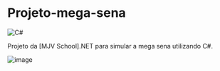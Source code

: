 # Projeto-mega-sena

![C#](https://img.shields.io/badge/c%23-%23239120.svg?style=for-the-badge&logo=c-sharp&logoColor=white)

Projeto da [MJV School].NET para simular a mega sena utilizando C#.

![image](https://github.com/MaikoDuarte/Projeto-mega-sena/assets/46424572/941176a4-c141-47af-93e5-e28ef7366986)
